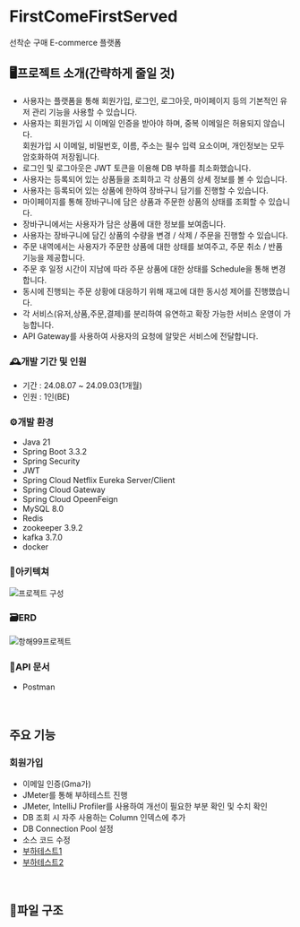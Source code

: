 # FirstComeFirstServed
선착순 구매 E-commerce 플랫폼

## 🖥️프로젝트 소개(간략하게 줄일 것)
- 사용자는 플랫폼을 통해 회원가입, 로그인, 로그아웃, 마이페이지 등의 기본적인 유저 관리 기능을 사용할 수 있습니다.
- 사용자는 회원가입 시 이메일 인증을 받아야 하며, 중복 이메일은 허용되지 않습니다.<br>
회원가입 시 이메일, 비밀번호, 이름, 주소는 필수 입력 요소이며, 개인정보는 모두 암호화하여 저장됩니다.
- 로그인 및 로그아웃은 JWT 토큰을 이용해 DB 부하를 최소화했습니다.
- 사용자는 등록되어 있는 상품들을 조회하고 각 상품의 상세 정보를 볼 수 있습니다.
- 사용자는 등록되어 있는 상품에 한하여 장바구니 담기를 진행할 수 있습니다.
- 마이페이지를 통해 장바구니에 담은 상품과 주문한 상품의 상태를 조회할 수 있습니다.
- 장바구니에서는 사용자가 담은 상품에 대한 정보를 보여줍니다.
- 사용자는 장바구니에 담긴 상품의 수량을 변경 / 삭제 / 주문을 진행할 수 있습니다.
- 주문 내역에서는 사용자가 주문한 상품에 대한 상태를 보여주고, 주문 취소 / 반품 기능을 제공합니다.
- 주문 후 일정 시간이 지남에 따라 주문 상품에 대한 상태를 Schedule을 통해 변경합니다.
- 동시에 진행되는 주문 상황에 대응하기 위해 재고에 대한 동시성 제어를 진행했습니다.
- 각 서비스(유저,상품,주문,결제)를 분리하여 유연하고 확장 가능한 서비스 운영이 가능합니다.
- API Gateway를 사용하여 사용자의 요청에 알맞은 서비스에 전달합니다.
  
### 🕰️개발 기간 및 인원
- 기간 : 24.08.07 ~ 24.09.03(1개월)
- 인원 : 1인(BE)
### ⚙️개발 환경
- Java 21
- Spring Boot 3.3.2
- Spring Security
- JWT
- Spring Cloud Netflix Eureka Server/Client
- Spring Cloud Gateway
- Spring Cloud OpeenFeign
- MySQL 8.0
- Redis
- zookeeper 3.9.2
- kafka 3.7.0
- docker
### 🔧아키텍쳐
![프로젝트 구성](https://github.com/user-attachments/assets/4a2119e9-a5ce-442f-b811-3b462aa38fb2)
### 🗃️ERD
![항해99프로젝트](https://github.com/user-attachments/assets/4f50654d-a5f2-43d1-aebb-9c52e02f7c90)
### 📜API 문서
- Postman
<br>

## 주요 기능
### 회원가입
- 이메일 인증(Gma가)
- JMeter를 통해 부하테스트 진행
- JMeter, IntelliJ Profiler를 사용하여 개선이 필요한 부분 확인 및 수치 확인
- DB 조회 시 자주 사용하는 Column 인덱스에 추가
- DB Connection Pool 설정
- 소스 코드 수정
- [부하테스트1](https://www.notion.so/1-2bc289254d3342eaa3859d9c1a945bde)
- [부하테스트2](https://www.notion.so/2-492bb91a9cdd4616a821b6b083029b88)
<br>

## 📂파일 구조
